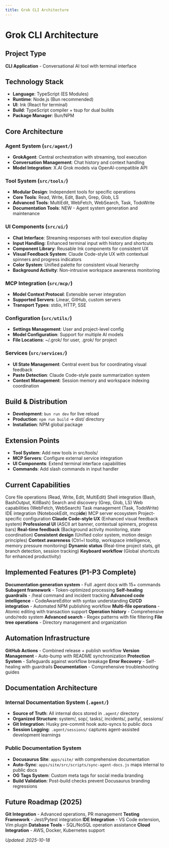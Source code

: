 ```yaml
---
title: Grok CLI Architecture
---
```


# Grok CLI Architecture

## Project Type

**CLI Application** - Conversational AI tool with terminal interface

## Technology Stack

- **Language**: TypeScript (ES Modules)
- **Runtime**: Node.js (Bun recommended)
- **UI**: Ink (React for terminal)
- **Build**: TypeScript compiler + tsup for dual builds
- **Package Manager**: Bun/NPM

## Core Architecture

### Agent System (`src/agent/`)

- **GrokAgent**: Central orchestration with streaming, tool execution
- **Conversation Management**: Chat history and context handling
- **Model Integration**: X.AI Grok models via OpenAI-compatible API

### Tool System (`src/tools/`)

- **Modular Design**: Independent tools for specific operations
- **Core Tools**: Read, Write, Edit, Bash, Grep, Glob, LS
- **Advanced Tools**: MultiEdit, WebFetch, WebSearch, Task, TodoWrite
- **Documentation Tools**: NEW - Agent system generation and maintenance

### UI Components (`src/ui/`)

- **Chat Interface**: Streaming responses with tool execution display
- **Input Handling**: Enhanced terminal input with history and shortcuts
- **Component Library**: Reusable Ink components for consistent UX
- **Visual Feedback System**: Claude Code-style UX with contextual spinners and progress indicators
- **Color System**: Unified palette for consistent visual hierarchy
- **Background Activity**: Non-intrusive workspace awareness monitoring

### MCP Integration (`src/mcp/`)

- **Model Context Protocol**: Extensible server integration
- **Supported Servers**: Linear, GitHub, custom servers
- **Transport Types**: stdio, HTTP, SSE

### Configuration (`src/utils/`)

- **Settings Management**: User and project-level config
- **Model Configuration**: Support for multiple AI models
- **File Locations**: ~/.grok/ for user, .grok/ for project

### Services (`src/services/`)

- **UI State Management**: Central event bus for coordinating visual feedback
- **Paste Detection**: Claude Code-style paste summarization system
- **Context Management**: Session memory and workspace indexing coordination

## Build & Distribution

- **Development**: `bun run dev` for live reload
- **Production**: `npm run build` → dist/ directory
- **Installation**: NPM global package

## Extension Points

- **Tool System**: Add new tools in src/tools/
- **MCP Servers**: Configure external service integration
- **UI Components**: Extend terminal interface capabilities
- **Commands**: Add slash commands in input handler

## Current Capabilities

Core file operations (Read, Write, Edit, MultiEdit)
Shell integration (Bash, BashOutput, KillBash)
Search and discovery (Grep, Glob, LS)
Web capabilities (WebFetch, WebSearch)
Task management (Task, TodoWrite)
IDE integration (NotebookEdit, mcp**ide**)
MCP server ecosystem
Project-specific configuration
**Claude Code-style UX** (Enhanced visual feedback system)
**Professional UI** (ASCII art banner, contextual spinners, progress bars)
**Real-time feedback** (Background activity monitoring, state coordination)
**Consistent design** (Unified color system, motion design principles)
**Context awareness** (Ctrl+I tooltip, workspace intelligence, memory pressure monitoring)
**Dynamic status** (Real-time project stats, git branch detection, session tracking)
**Keyboard workflow** (Global shortcuts for enhanced productivity)

## Implemented Features (P1-P3 Complete)

**Documentation generation system** - Full .agent docs with 15+ commands
**Subagent framework** - Token-optimized processing
**Self-healing guardrails** - /heal command and incident tracking
**Advanced code intelligence** - CodeAwareEditor with syntax understanding
**CI/CD integration** - Automated NPM publishing workflow
**Multi-file operations** - Atomic editing with transaction support
**Operation history** - Comprehensive undo/redo system
**Advanced search** - Regex patterns with file filtering
**File tree operations** - Directory management and organization

## Automation Infrastructure

**GitHub Actions** - Combined release + publish workflow
**Version Management** - Auto-bump with README synchronization
**Protection System** - Safeguards against workflow breakage
**Error Recovery** - Self-healing with guardrails
**Documentation** - Comprehensive troubleshooting guides

## Documentation Architecture

### Internal Documentation System (`.agent/`)

- **Source of Truth**: All internal docs stored in `.agent/` directory
- **Organized Structure**: system/, sop/, tasks/, incidents/, parity/, sessions/
- **Git Integration**: Husky pre-commit hook auto-syncs to public docs
- **Session Logging**: `.agent/sessions/` captures agent-assisted development learnings

### Public Documentation System

- **Docusaurus Site**: `apps/site/` with comprehensive documentation
- **Auto-Sync**: `apps/site/src/scripts/sync-agent-docs.js` maps internal to public docs
- **OG Tags System**: Custom meta tags for social media branding
- **Build Validation**: Post-build checks prevent Docusaurus branding regressions

## Future Roadmap (2025)

**Git Integration** - Advanced operations, PR management
**Testing Framework** - Jest/Pytest integration
**IDE Integration** - VS Code extension, Vim plugin
**Database Tools** - SQL/NoSQL operation assistance
**Cloud Integration** - AWS, Docker, Kubernetes support

_Updated: 2025-10-18_
